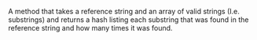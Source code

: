 A method that takes a reference string and an array of valid strings (I.e. substrings) and returns a hash listing each substring that was found in the reference string and how many times it was found.